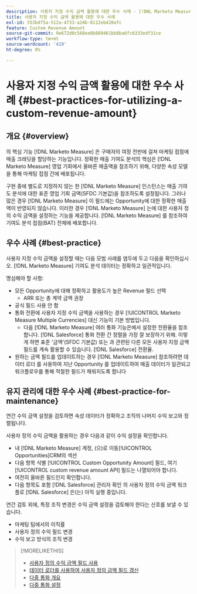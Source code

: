 ```yaml
---
description: 사용자 지정 수익 금액 활용에 대한 우수 사례 - [!DNL Marketo Measure]
title: 사용자 지정 수익 금액 활용에 대한 우수 사례
exl-id: 553bd75a-512a-4733-a24b-8112eb420afc
feature: Custom Revenue Amount
source-git-commit: 9e672d0c568ee0b889461bb8ba6fc6333edf31ce
workflow-type: tm+mt
source-wordcount: '419'
ht-degree: 0%

---
```


# 사용자 지정 수익 금액 활용에 대한 우수 사례 {#best-practices-for-utilizing-a-custom-revenue-amount}

## 개요 {#overview}

의 핵심 기능 [!DNL Marketo Measure] 은 구매자의 여정 전반에 걸쳐 마케팅 접점에 매출 크레딧을 할당하는 기능입니다. 정확한 매출 기여도 분석의 핵심은 [!DNL Marketo Measure] 영업 기회에서 올바른 매출액을 참조하기 위해, 다양한 속성 모델을 통해 마케팅 접점 간에 배포됩니다.

구현 중에 별도로 지정하지 않는 한 [!DNL Marketo Measure] 인스턴스는 매출 기여도 분석에 대한 표준 영업 기회 금액(SFDC 기본값)을 참조하도록 설정됩니다. 그러나 많은 경우 [!DNL Marketo Measure] 이 필드에는 Opportunity에 대한 정확한 매출액이 반영되지 않습니다. 이러한 경우 [!DNL Marketo Measure] 는에 대한 사용자 정의 수익 금액을 설정하는 기능을 제공합니다. [!DNL Marketo Measure] 를 참조하여 기여도 분석 접점(BAT) 전체에 배포합니다.

## 우수 사례 {#best-practice}

사용자 지정 수익 금액을 설정할 때는 다음 모범 사례를 염두에 두고 다음을 확인하십시오. [!DNL Marketo Measure] 기여도 분석 데이터는 정확하고 일관적입니다.

명심해야 할 사항:

* 모든 Opportunity에 대해 정확하고 활용도가 높은 Revenue 필드 선택
   * ARR 또는 총 계약 금액 권장
* 공식 필드 사용 안 함
* 통화 전환에 사용자 지정 수익 금액을 사용하는 경우 [!UICONTROL Marketo Measure Multiple Currencies] 대신 기능이 기본 방법입니다.
   * 다음 [!DNL Marketo Measure] 여러 통화 기능은에서 설정한 전환율을 참조합니다. [!DNL Salesforce] 통화 전환 간 정렬을 가장 잘 보장하기 위해. 이렇게 하면 표준 &#39;금액&#39;(SFDC 기본값) 또는 과 관련된 다른 모든 사용자 지정 금액 필드를 계속 활용할 수 있습니다. [!DNL Salesforce] 전환율.
* 원하는 금액 필드를 업데이트하는 경우 [!DNL Marketo Measure] 참조하려면 데이터 로더 를 사용하여 지난 Opportunity 를 업데이트하여 매출 데이터가 일관되고 워크플로우를 통해 적절한 필드가 채워지도록 합니다

## 유지 관리에 대한 우수 사례 {#best-practice-for-maintenance}

연간 수익 금액 설정을 검토하면 속성 데이터가 정확하고 조직의 나머지 수익 보고와 정렬됩니다.

사용자 정의 수익 금액을 활용하는 경우 다음과 같이 수익 설정을 확인합니다.

* 내 [!DNL Marketo Measure] 계정, (으)로 이동[!UICONTROL Opportunities]CRM의 섹션
* 다음 항목 식별 [!UICONTROL Custom Opportunity Amount] 필드, 여기 [!UICONTROL custom revenue amount API] 필드는 나열되어야 합니다.
* 여전히 올바른 필드인지 확인합니다.
* 다음 항목도 포함 [!DNL Salesforce] 관리자 확인 의 사용자 정의 수익 금액 워크플로 [!DNL Salesforce] 은(는) 아직 실행 중입니다.

연간 검토 외에, 특정 조직 변경은 수익 금액 설정을 검토해야 한다는 신호를 보낼 수 있습니다.

* 마케팅 팀에서의 이직률
* 사용자 정의 수익 필드 변경
* 수익 보고 방식의 조직 변경

>[!MORELIKETHIS]
>
>* [사용자 정의 수익 금액 필드 사용](/help/advanced-marketo-measure-features/custom-revenue-amount/using-a-custom-revenue-amount-field.md)
>* [데이터 로더를 사용하여 사용자 정의 금액 필드 갱신](/help/advanced-marketo-measure-features/custom-revenue-amount/using-data-loader-to-update-marketo-measure-custom-amount-field.md)
>* [다중 통화 개요](/help/advanced-marketo-measure-features/multi-currency/overview.md)
>* [다중 통화 설정](/help/advanced-marketo-measure-features/multi-currency/settings.md)

